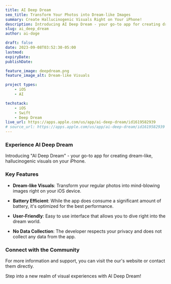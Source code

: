 ```yaml
---
title: AI Deep Dream
seo_title: Transform Your Photos into Dream-like Images
summary: Create Hallucinogenic Visuals Right on Your iPhone!
description: Introducing AI Deep Dream - your go-to app for creating dream-like, hallucinogenic visuals on your iPhone.
slug: ai_deep_dream
author: ai-doge

draft: false
date: 2023-09-08T03:52:30-05:00
lastmod: 
expiryDate: 
publishDate: 

feature_image: deepdream.png
feature_image_alt: Dream-like Visuals

project types: 
    - iOS
    - AI

techstack:
    - iOS
    - Swift
    - Deep Dream
live_url: https://apps.apple.com/us/app/ai-deep-dream/id1619582939
# source_url: https://apps.apple.com/us/app/ai-deep-dream/id1619582939
---
```


### Experience AI Deep Dream

Introducing "AI Deep Dream" - your go-to app for creating dream-like, hallucinogenic visuals on your iPhone. 

### Key Features

- **Dream-like Visuals**: Transform your regular photos into mind-blowing images right on your iOS device.
  
- **Battery Efficient**: While the app does consume a significant amount of battery, it's optimized for the best performance.

- **User-Friendly**: Easy to use interface that allows you to dive right into the dream world.

- **No Data Collection**: The developer respects your privacy and does not collect any data from the app.

### Connect with the Community

For more information and support, you can visit the our's website or contact them directly. 

Step into a new realm of visual experiences with AI Deep Dream!
